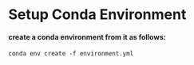 # Setup Conda Environment
#### create a conda environment from it as follows:
```shell script
conda env create -f environment.yml